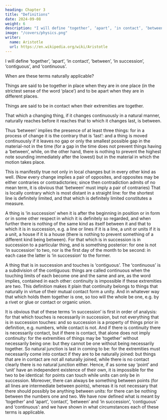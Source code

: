 ```yaml
---
heading: Chapter 3
title: "Definitions"
date: 2024-09-08
weight: 6
description: "I will define ‘together’, ‘apart’, ‘in contact’, ‘between’, ‘in succession’, ‘contiguous’, and ‘continuous’"
image: "/covers/physics.png"
writer:
  name: Aristotle 
  url: https://en.wikipedia.org/wiki/Aristotle
---
```




I will define ‘together’, ‘apart’, ‘in contact’, ‘between’, ‘in succession’, ‘contiguous’, and ‘continuous’.

When are these terms naturally applicable?

Things are said to be together in place when they are in one place (in the strictest sense of the word ‘place’) and to be apart when they are in different places. 

Things are said to be in contact when their extremities are together.

That which a changing thing, if it changes continuously in a natural manner, naturally reaches before it reaches that to which it changes last, is between. 

Thus ‘between’ implies the presence of at least three things: for in a process of change it is the contrary that is ‘last’: and a thing is moved continuously if it leaves no gap or only the smallest possible gap in the material-not in the time (for a gap in the time does not prevent things having a ‘between’, while, on the other hand, there is nothing to prevent the highest note sounding immediately after the lowest) but in the material in which the motion takes place.

This is manifestly true not only in local changes but in every other kind as well.
(Now every change implies a pair of opposites, and opposites may be either contraries
or contradictories; since then contradiction admits of no mean term, it is obvious that
‘between’ must imply a pair of contraries) That is locally contrary which is most distant
in a straight line: for the shortest line is definitely limited, and that which is definitely
limited constitutes a measure.

A thing is ‘in succession’ when it is after the beginning in position or in form or in some
other respect in which it is definitely so regarded, and when further there is nothing of
the same kind as itself between it and that to which it is in succession, e.g. a line or lines
if it is a line, a unit or units if it is a unit, a house if it is a house (there is nothing to
prevent something of a different kind being between). For that which is in succession is
in succession to a particular thing, and is something posterior: for one is not ‘in
succession’ to two, nor is the first day of the month to be second: in each case the latter
is ‘in succession’ to the former.

A thing that is in succession and touches is ‘contiguous’. The ‘continuous’ is a
subdivision of the contiguous: things are called continuous when the touching limits of
each become one and the same and are, as the word implies, contained in each other:
continuity is impossible if these extremities are two. This definition makes it plain that
continuity belongs to things that naturally in virtue of their mutual contact form a unity.
And in whatever way that which holds them together is one, so too will the whole be
one, e.g. by a rivet or glue or contact or organic union.

It is obvious that of these terms ‘in succession’ is first in order of analysis: for that
which touches is necessarily in succession, but not everything that is in succession
touches: and so succession is a property of things prior in definition, e.g. numbers,
while contact is not. And if there is continuity there is necessarily contact, but if there is
contact, that alone does not imply continuity: for the extremities of things may be
‘together’ without necessarily being one: but they cannot be one without being
necessarily together. So natural junction is last in coming to be: for the extremities must
necessarily come into contact if they are to be naturally joined: but things that are in
contact are not all naturally joined, while there is no contact clearly there is no natural
junction either. Hence, if as some say ‘point’ and ‘unit’ have an independent existence
of their own, it is impossible for the two to be identical: for points can touch while units
can only be in succession. Moreover, there can always be something between points (for all lines are intermediate between points), whereas it is not necessary that there should
possibly be anything between units: for there can be nothing between the numbers one
and two.
We have now defined what is meant by ‘together’ and ‘apart’, ‘contact’, ‘between’ and
‘in succession’, ‘contiguous’ and ‘continuous’: and we have shown in what
circumstances each of these terms is applicable.
